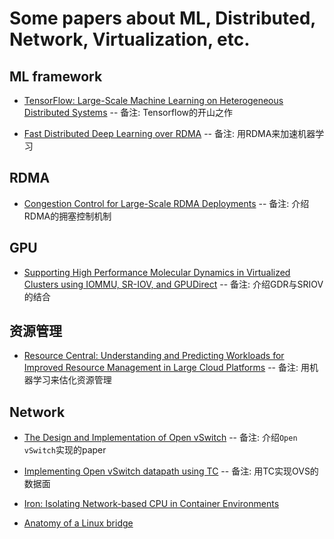 # Some papers about ML, Distributed, Network, Virtualization, etc.

## ML framework

* [TensorFlow:
Large-Scale Machine Learning on Heterogeneous Distributed Systems](ml-framework/TensorFlow-Large-Scale-Machine-Learningon-Heterogeneous-Distributed-Systems.pdf) -- 备注: Tensorflow的开山之作

* [Fast Distributed Deep Learning over RDMA](ml-framework/FastDistributed-Deep-Learning-over-RDMA.pdf) -- 备注: 用RDMA来加速机器学习

## RDMA

* [Congestion Control for Large-Scale RDMA Deployments](rdma/Congestion-Control-for-Large-Scale-RDMA-Deployments.pdf) -- 备注: 介绍RDMA的拥塞控制机制

## GPU

* [Supporting High Performance Molecular Dynamics in Virtualized Clusters using IOMMU, SR-IOV, and GPUDirect](gpu/15-md-gpudirect.pdf) -- 备注: 介绍GDR与SRIOV的结合

## 资源管理

* [Resource Central: Understanding and Predicting Workloads for Improved Resource Management in Large Cloud Platforms](rm/Resource-Central-SOSP17.pdf) -- 备注: 用机器学习来估化资源管理

## Network

* [The Design and Implementation of Open vSwitch](The-Design-and-Implementation-of-Open-vSwitch.pdf) -- 备注: 介绍`Open vSwitch`实现的paper

* [Implementing Open vSwitch datapath using TC](network/Implementing-Open-vSwitch-datapath-using-TC.pdf) -- 备注: 用TC实现OVS的数据面

* [Iron: Isolating Network-based CPU in Container Environments](network/Isolating_Network-based_CPU_in_container_environment.pdf)

* [Anatomy of a Linux bridge](network/linux_bridging_final.pdf)